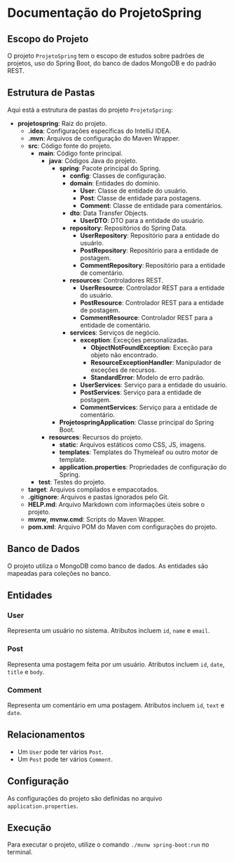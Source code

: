 # Documentação do ProjetoSpring

## Escopo do Projeto
O projeto `ProjetoSpring` tem o escopo de estudos sobre padrões de projetos, uso do Spring Boot, do banco de dados MongoDB e do padrão REST.

## Estrutura de Pastas
Aqui está a estrutura de pastas do projeto `ProjetoSpring`:


- **projetospring**: Raiz do projeto.
  - **.idea**: Configurações específicas do IntelliJ IDEA.
  - **.mvn**: Arquivos de configuração do Maven Wrapper.
  - **src**: Código fonte do projeto.
    - **main**: Código fonte principal.
      - **java**: Códigos Java do projeto.
        - **spring**: Pacote principal do Spring.
          - **config**: Classes de configuração.
          - **domain**: Entidades do domínio.
            - **User**: Classe de entidade do usuário.
            - **Post**: Classe de entidade para postagens.
            - **Comment**: Classe de entidade para comentários.
          - **dto**: Data Transfer Objects.
            - **UserDTO**: DTO para a entidade do usuário.
          - **repository**: Repositórios do Spring Data.
            - **UserRepository**: Repositório para a entidade do usuário.
            - **PostRepository**: Repositório para a entidade de postagem.
            - **CommentRepository**: Repositório para a entidade de comentário.
          - **resources**: Controladores REST.
            - **UserResource**: Controlador REST para a entidade do usuário.
            - **PostResource**: Controlador REST para a entidade de postagem.
            - **CommentResource**: Controlador REST para a entidade de comentário.
          - **services**: Serviços de negócio.
            - **exception**: Exceções personalizadas.
              - **ObjectNotFoundException**: Exceção para objeto não encontrado.
              - **ResourceExceptionHandler**: Manipulador de exceções de recursos.
              - **StandardError**: Modelo de erro padrão.
            - **UserServices**: Serviço para a entidade do usuário.
            - **PostServices**: Serviço para a entidade de postagem.
            - **CommentServices**: Serviço para a entidade de comentário.
        - **ProjetospringApplication**: Classe principal do Spring Boot.
      - **resources**: Recursos do projeto.
        - **static**: Arquivos estáticos como CSS, JS, imagens.
        - **templates**: Templates do Thymeleaf ou outro motor de template.
        - **application.properties**: Propriedades de configuração do Spring.
    - **test**: Testes do projeto.
  - **target**: Arquivos compilados e empacotados.
  - **.gitignore**: Arquivos e pastas ignorados pelo Git.
  - **HELP.md**: Arquivo Markdown com informações úteis sobre o projeto.
  - **mvnw**, **mvnw.cmd**: Scripts do Maven Wrapper.
  - **pom.xml**: Arquivo POM do Maven com configurações do projeto.

## Banco de Dados
O projeto utiliza o MongoDB como banco de dados. As entidades são mapeadas para coleções no banco.

## Entidades
### User
Representa um usuário no sistema. Atributos incluem `id`, `name` e `email`.

### Post
Representa uma postagem feita por um usuário. Atributos incluem `id`, `date`, `title` e `body`.

### Comment
Representa um comentário em uma postagem. Atributos incluem `id`, `text` e `date`.

## Relacionamentos
- Um `User` pode ter vários `Post`.
- Um `Post` pode ter vários `Comment`.

## Configuração
As configurações do projeto são definidas no arquivo `application.properties`.

## Execução
Para executar o projeto, utilize o comando `./mvnw spring-boot:run` no terminal.
